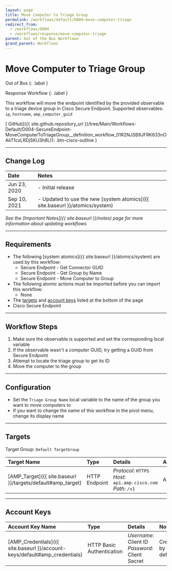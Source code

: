 ```yaml
---
layout: page
title: Move Computer to Triage Group
permalink: /workflows/default/D004-move-computer-triage
redirect_from:
  - /workflows/D004
  - /workflows/response/move-computer-triage
parent: Out of the Box Workflows
grand_parent: Workflows
---
```


# Move Computer to Triage Group
<div markdown="1">
Out of Box
{: .label }

Response Workflow
{: .label }
</div>

This workflow will move the endpoint identified by the provided observable to a triage device group in Cisco Secure Endpoint. Supported observables: `ip`, `hostname`, `amp_computer_guid`

[<i class="fab fa-github mr-1"></i> GitHub]({{ site.github.repository_url }}/tree/Main/Workflows-Default/D004-SecureEndpoint-MoveComputerToTriageGroup__definition_workflow_01R2NJSB9JFRK633nOAkT1cxLRDjSKU3h8L){: .btn-cisco-outline }

---

## Change Log

| Date | Notes |
|:-----|:------|
| Jun 23, 2020 | - Initial release |
| Sep 10, 2021 | - Updated to use the new [system atomics]({{ site.baseurl }}/atomics/system) |

_See the [Important Notes]({{ site.baseurl }}/notes) page for more information about updating workflows_

---

## Requirements
* The following [system atomics]({{ site.baseurl }}/atomics/system) are used by this workflow:
	* Secure Endpoint - Get Connector GUID
	* Secure Endpoint - Get Group by Name
	* Secure Endpoint - Move Computer to Group
* The following atomic actions must be imported before you can import this workflow:
	* None
* The [targets](#targets) and [account keys](#account-keys) listed at the bottom of the page
* Cisco Secure Endpoint

---

## Workflow Steps
1. Make sure the observable is supported and set the corresponding local variable
1. If the observable wasn't a computer GUID, try getting a GUID from Secure Endpoint
1. Attempt to locate the triage group to get its ID
1. Move the computer to the group

---

## Configuration
* Set the `Triage Group Name` local variable to the name of the group you want to move computers to
* If you want to change the name of this workflow in the pivot menu, change its display name

---

## Targets
Target Group: `Default TargetGroup`

| Target Name | Type | Details | Account Keys | Notes |
|:------------|:-----|:--------|:-------------|:------|
| [AMP_Target]({{ site.baseurl }}/targets/default#amp_target) | HTTP Endpoint | _Protocol:_ `HTTPS`<br />_Host:_ `api.amp.cisco.com`<br />_Path:_ `/v1` | AMP_Credentials | Created by default |

---

## Account Keys

| Account Key Name | Type | Details | Notes |
|:-----------------|:-----|:--------|:------|
| [AMP_Credentials]({{ site.baseurl }}/account-keys/default#amp_credentials) | HTTP Basic Authentication | _Username:_ Client ID<br />_Password:_ Client Secret | Created by default |
